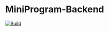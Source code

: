 # MiniProgram-Backend

[![Build](https://github.com/HughSean/MiniProgram-Backend/actions/workflows/build.yml/badge.svg?branch=master)](https://github.com/HughSean/MiniProgram-Backend/actions/workflows/build.yml)
